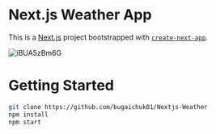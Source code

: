 # Next.js Weather App 

This is a [Next.js](https://nextjs.org/) project bootstrapped with [`create-next-app`](https://github.com/vercel/next.js/tree/canary/packages/create-next-app).

![iBUA5zBm6G](https://user-images.githubusercontent.com/90038064/153898776-424f65fc-3f24-477d-98bc-32c1864add36.gif)

# Getting Started


```bash
git clone https://github.com/bugaichuk01/Nextjs-Weather
npm install
npm start
```
